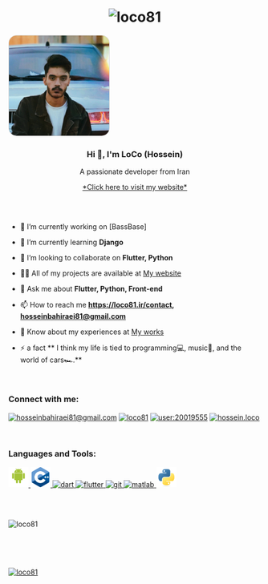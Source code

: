 <h1 align="center"> <img src="https://komarev.com/ghpvc/?username=loco81&label=Profile%20views&color=b40eaf&style=flat" alt="loco81" /> </h1>
<img width="200" src="/assets/LoCo.jpg" alt="LoCo" style="border-radius:16px !important; border: 1px solid #ddd;" />
<h3 align="center"> Hi 👋, I'm LoCo (Hossein) </h3>
<p align="center">A passionate developer from Iran</p>
<p align="center"><a href="https://loco81.ir">*Click here to visit my website*</a></p>
<br>

<br>

- 🔭 I’m currently working on [BassBase]

- 🌱 I’m currently learning **Django**

- 👯 I’m looking to collaborate on **Flutter, Python**

- 👨‍💻 All of my projects are available at [My website](https://loco81.ir)

- 💬 Ask me about **Flutter, Python, Front-end**

- 📫 How to reach me **https://loco81.ir/contact, hosseinbahiraei81@gmail.com**

- 📄 Know about my experiences at [My works](https://loco81.ir/skills)

- ⚡ a fact ** I think my life is tied to programming💻, music🎵, and the world of cars🏎️.**
<br>

<h3 align="left">Connect with me:</h3>
<p align="left">
<a href="mailto:hosseinbahiraei81@gmail.com?subject=Hi LoCo&body=I emailed you to tell you that..." target="blank"><img align="center" src="https://upload.wikimedia.org/wikipedia/commons/7/7e/Gmail_icon_%282020%29.svg" alt="hosseinbahiraei81@gmail.com" height="25" width="35" /></a>
<a href="https://linkedin.com/in/loco81" target="blank"><img align="center" src="https://raw.githubusercontent.com/rahuldkjain/github-profile-readme-generator/master/src/images/icons/Social/linked-in-alt.svg" alt="loco81" height="30" width="40" /></a>
<a href="https://stackoverflow.com/users/20019555" target="blank"><img align="center" src="https://raw.githubusercontent.com/rahuldkjain/github-profile-readme-generator/master/src/images/icons/Social/stack-overflow.svg" alt="user:20019555" height="30" width="40" /></a>
<a href="https://instagram.com/hossein.loco" target="blank"><img align="center" src="https://raw.githubusercontent.com/rahuldkjain/github-profile-readme-generator/master/src/images/icons/Social/instagram.svg" alt="hossein.loco" height="30" width="40" /></a>
</p>
<br>

<h3 align="left">Languages and Tools:</h3>
<p align="left"> <a href="https://developer.android.com" target="_blank" rel="noreferrer"> <img src="https://raw.githubusercontent.com/devicons/devicon/master/icons/android/android-original-wordmark.svg" alt="android" width="40" height="40"/> </a> <a href="https://www.w3schools.com/cpp/" target="_blank" rel="noreferrer"> <img src="https://raw.githubusercontent.com/devicons/devicon/master/icons/cplusplus/cplusplus-original.svg" alt="cplusplus" width="40" height="40"/> </a> <a href="https://dart.dev" target="_blank" rel="noreferrer"> <img src="https://www.vectorlogo.zone/logos/dartlang/dartlang-icon.svg" alt="dart" width="40" height="40"/> </a> <a href="https://flutter.dev" target="_blank" rel="noreferrer"> <img src="https://www.vectorlogo.zone/logos/flutterio/flutterio-icon.svg" alt="flutter" width="40" height="40"/> </a> <a href="https://git-scm.com/" target="_blank" rel="noreferrer"> <img src="https://www.vectorlogo.zone/logos/git-scm/git-scm-icon.svg" alt="git" width="40" height="40"/> </a> <a href="https://www.mathworks.com/" target="_blank" rel="noreferrer"> <img src="https://upload.wikimedia.org/wikipedia/commons/2/21/Matlab_Logo.png" alt="matlab" width="40" height="40"/> </a> <a href="https://www.python.org" target="_blank" rel="noreferrer"> <img src="https://raw.githubusercontent.com/devicons/devicon/master/icons/python/python-original.svg" alt="python" width="40" height="40"/> </a> </p>
<br>
<br>

<!-- <p>&nbsp;<img align="center" src="https://github-readme-stats.vercel.app/api?username=loco81&show_icons=true&theme=onedark&locale=en" alt="loco81" /></p> -->

<p><img align="left" src="https://github-readme-stats.vercel.app/api/top-langs?username=loco81&show_icons=true&theme=onedark&locale=en&layout=compact" alt="loco81" /></p>
<br>
<p> <br>  <br> </p>

<p align="left"> <a href="https://github.com/ryo-ma/github-profile-trophy"><img src="https://github-profile-trophy.vercel.app/?username=loco81" alt="loco81" /></a> </p>
